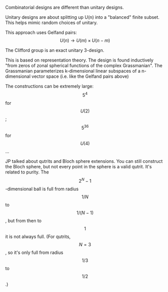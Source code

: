 Combinatorial designs are different than unitary designs.

Unitary designs are about splitting up U(n) into a "balanced" finite subset. This helps mimic random choices of unitary.

This approach uses Gelfand pairs: $$U(n) \to U(m) \times U(n-m)$$

The Clifford group is an exact unitary 3-design.

This is based on representation theory. The design is found inductively "from zeros of zonal spherical functions of the complex Grassmanian". The Grassmanian parameterizes k-dimensional linear subspaces of a n-dimensional vector space (i.e. like the Gelfand pairs above)

The constructions can be extremely large: $$5^4$$ for $$U(2)$$; $$5^{36}$$ for $$U(4)$$...

JP talked about qutrits and Bloch sphere extensions. You can still construct the Bloch sphere, but not every point in the sphere is a valid qutrit. It's related to purity. The  $$2^N -1$$ -dimensional ball is full from radius $$1/N$$ to $$1/(N-1)$$, but from then to $$1$$ it is not always full. (For qutrits, $$N=3$$, so it's only full from radius $$1/3$$ to $$1/2$$.)
